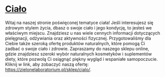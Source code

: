 # [Ciało](https://zielonelaboratorium.pl/sklep/cialo/)

Witaj na naszej stronie poświęconej tematyce ciała! Jeśli interesujesz się zdrowym stylem życia, dbasz o swoje ciało i jego kondycję, to jesteś we właściwym miejscu. Znajdziesz u nas wiele cennych informacji dotyczących pielęgnacji, odżywiania oraz aktywności fizycznej. Przygotowaliśmy dla Ciebie także szeroką ofertę produktów naturalnych, które pomogą Ci zadbać o swoje ciało i zdrowie. Zapraszamy do naszego sklepu online, gdzie znajdziesz szeroki wybór naturalnych kosmetyków i suplementów diety, które pozwolą Ci osiągnąć piękny wygląd i wspaniałe samopoczucie. Kliknij w link, aby zobaczyć naszą ofertę: https://zielonelaboratorium.pl/sklep/cialo/.